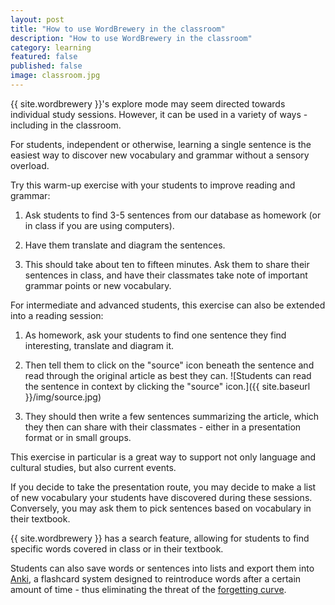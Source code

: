 ```yaml
---
layout: post
title: "How to use WordBrewery in the classroom"
description: "How to use WordBrewery in the classroom"
category: learning
featured: false
published: false
image: classroom.jpg
---
```


{{ site.wordbrewery }}'s explore mode may seem directed towards individual study sessions. However, it can be used in a variety of ways - including in the classroom.

For students, independent or otherwise, learning a single sentence is the easiest way to discover new vocabulary and grammar without a sensory overload.

Try this warm-up exercise with your students to improve reading and grammar:

1. Ask students to find 3-5 sentences from our database as homework (or in class if you are using computers).

2. Have them translate and diagram the sentences.

3. This should take about ten to fifteen minutes. Ask them to share their sentences in class, and have their classmates take note of important grammar points or new vocabulary.

For intermediate and advanced students, this exercise can also be extended into a reading session:

1. As homework, ask your students to find one sentence they find interesting, translate and diagram it.

2. Then tell them to click on the "source" icon beneath the sentence and read through the original article as best they can.
![Students can read the sentence in context by clicking the "source" icon.]({{ site.baseurl }}/img/source.jpg)

3. They should then write a few sentences summarizing the article, which they then can share with their classmates - either in a presentation format or in small groups.

This exercise in particular is a great way to support not only language and cultural studies, but also current events.

If you decide to take the presentation route, you may decide to make a list of new vocabulary your students have discovered during these sessions. Conversely, you may ask them to pick sentences based on vocabulary in their textbook.

{{ site.wordbrewery }} has a search feature, allowing for students to find specific words covered in class or in their textbook.

Students can also save words or sentences into lists and export them into [Anki](www.ankisrs.com), a flashcard system designed to reintroduce words after a certain amount of time - thus eliminating the threat of the [forgetting curve](https://uwaterloo.ca/counselling-services/curve-forgetting).
